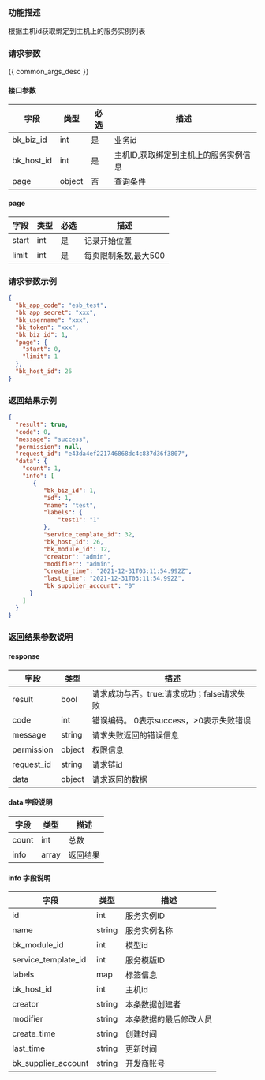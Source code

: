 ### 功能描述

根据主机id获取绑定到主机上的服务实例列表

### 请求参数

{{ common_args_desc }}

#### 接口参数

| 字段         | 类型     | 必选 | 描述                   |
|------------|--------|----|----------------------|
| bk_biz_id  | int    | 是  | 业务id                 |
| bk_host_id | int    | 是  | 主机ID,获取绑定到主机上的服务实例信息 |
| page       | object | 否  | 查询条件                 |

#### page

| 字段    | 类型  | 必选 | 描述           |
|-------|-----|----|--------------|
| start | int | 是  | 记录开始位置       |
| limit | int | 是  | 每页限制条数,最大500 |

### 请求参数示例

```json
{
  "bk_app_code": "esb_test",
  "bk_app_secret": "xxx",
  "bk_username": "xxx",
  "bk_token": "xxx",
  "bk_biz_id": 1,
  "page": {
    "start": 0,
    "limit": 1
  },
  "bk_host_id": 26
}
```

### 返回结果示例

```json
{
  "result": true,
  "code": 0,
  "message": "success",
  "permission": null,
  "request_id": "e43da4ef221746868dc4c837d36f3807",
  "data": {
    "count": 1,
    "info": [
       {
          "bk_biz_id": 1,
          "id": 1,
          "name": "test",
          "labels": {
              "test1": "1"
          },
          "service_template_id": 32,
          "bk_host_id": 26,
          "bk_module_id": 12,
          "creator": "admin",
          "modifier": "admin",
          "create_time": "2021-12-31T03:11:54.992Z",
          "last_time": "2021-12-31T03:11:54.992Z",
          "bk_supplier_account": "0"
      }
    ]
  }
}
```

### 返回结果参数说明

#### response

| 字段         | 类型     | 描述                         |
|------------|--------|----------------------------|
| result     | bool   | 请求成功与否。true:请求成功；false请求失败 |
| code       | int    | 错误编码。 0表示success，>0表示失败错误  |
| message    | string | 请求失败返回的错误信息                |
| permission | object | 权限信息                       |
| request_id | string | 请求链id                      |
| data       | object | 请求返回的数据                    |

#### data 字段说明

| 字段    | 类型    | 描述   |
|-------|-------|------|
| count | int   | 总数   |
| info  | array | 返回结果 |

#### info 字段说明

| 字段                  | 类型     | 描述          |
|---------------------|--------|-------------|
| id                  | int    | 服务实例ID      |
| name                | string | 服务实例名称      |
| bk_module_id        | int    | 模型id        |
| service_template_id | int    | 服务模版ID      |
| labels              | map    | 标签信息        |
| bk_host_id          | int    | 主机id        |
| creator             | string | 本条数据创建者     |
| modifier            | string | 本条数据的最后修改人员 |
| create_time         | string | 创建时间        |
| last_time           | string | 更新时间        |
| bk_supplier_account | string | 开发商账号       |
